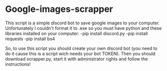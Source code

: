 # Google-images-scrapper
This script is a simple discord bot to save google images to your computer.
Unfortunately I couldn't format it to .exe so you must have python and these libraries installed on your computer:
-pip install discord.py
-pip install requests
-pip install bs4

So, to use this script you should create your own discord bot (you need to do it cause this is a script wich needs your bot TOKEN).
Then you should download scrapper.py, start it with administrator rights and follow the instructions!
